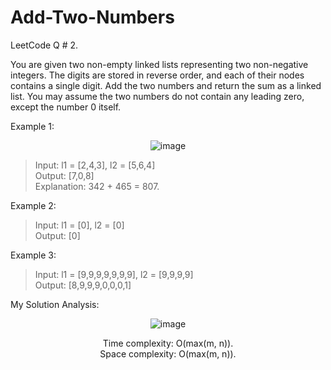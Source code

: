 # Add-Two-Numbers

LeetCode Q # 2.

You are given two non-empty linked lists representing two non-negative integers. The digits are stored in reverse order, and each of their nodes contains a single digit. Add the two numbers and return the sum as a linked list.
You may assume the two numbers do not contain any leading zero, except the number 0 itself.

Example 1:

<div align = "center">

  ![image](https://github.com/xo-azeem/Add-Two-Numbers-LeetCode/assets/171427226/923545bd-5770-484c-b671-40650123249f)

</div>

>Input: l1 = [2,4,3], l2 = [5,6,4]</br>
>Output: [7,0,8]</br>
>Explanation: 342 + 465 = 807.</br>

Example 2:

>Input: l1 = [0], l2 = [0]</br>
>Output: [0]</br>

Example 3:

>Input: l1 = [9,9,9,9,9,9,9], l2 = [9,9,9,9]</br>
>Output: [8,9,9,9,0,0,0,1]

My Solution Analysis:

<div align = "center">

  ![image](https://github.com/xo-azeem/Add-Two-Numbers-LeetCode/assets/171427226/60000d41-9ca6-4eb1-a931-421eb8fb3914)

  Time complexity: O(max(m, n)).</br>Space complexity: O(max(m, n)).
</div>
